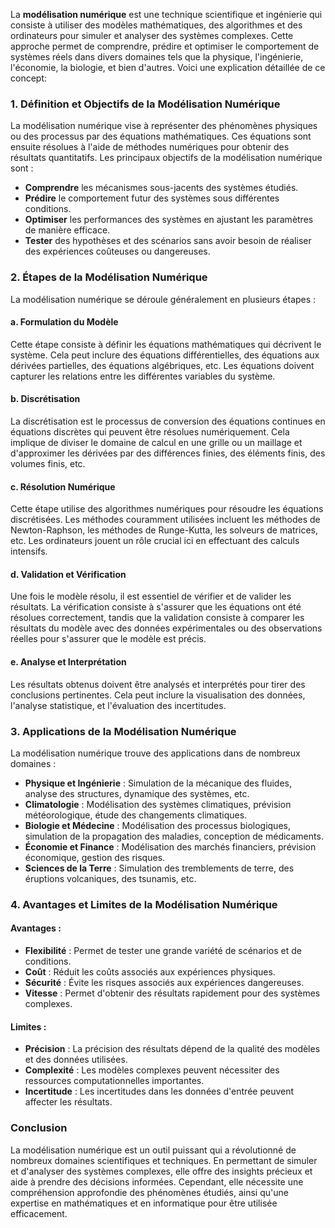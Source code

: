 La **modélisation numérique** est une technique scientifique et ingénierie qui consiste à utiliser des modèles mathématiques, des algorithmes et des ordinateurs pour simuler et analyser des systèmes complexes. Cette approche permet de comprendre, prédire et optimiser le comportement de systèmes réels dans divers domaines tels que la physique, l'ingénierie, l'économie, la biologie, et bien d'autres. Voici une explication détaillée de ce concept:

### 1. **Définition et Objectifs de la Modélisation Numérique**

La modélisation numérique vise à représenter des phénomènes physiques ou des processus par des équations mathématiques. Ces équations sont ensuite résolues à l'aide de méthodes numériques pour obtenir des résultats quantitatifs. Les principaux objectifs de la modélisation numérique sont :

- **Comprendre** les mécanismes sous-jacents des systèmes étudiés.
- **Prédire** le comportement futur des systèmes sous différentes conditions.
- **Optimiser** les performances des systèmes en ajustant les paramètres de manière efficace.
- **Tester** des hypothèses et des scénarios sans avoir besoin de réaliser des expériences coûteuses ou dangereuses.

### 2. **Étapes de la Modélisation Numérique**

La modélisation numérique se déroule généralement en plusieurs étapes :

#### a. **Formulation du Modèle**

Cette étape consiste à définir les équations mathématiques qui décrivent le système. Cela peut inclure des équations différentielles, des équations aux dérivées partielles, des équations algébriques, etc. Les équations doivent capturer les relations entre les différentes variables du système.

#### b. **Discrétisation**

La discrétisation est le processus de conversion des équations continues en équations discrètes qui peuvent être résolues numériquement. Cela implique de diviser le domaine de calcul en une grille ou un maillage et d'approximer les dérivées par des différences finies, des éléments finis, des volumes finis, etc.

#### c. **Résolution Numérique**

Cette étape utilise des algorithmes numériques pour résoudre les équations discrétisées. Les méthodes couramment utilisées incluent les méthodes de Newton-Raphson, les méthodes de Runge-Kutta, les solveurs de matrices, etc. Les ordinateurs jouent un rôle crucial ici en effectuant des calculs intensifs.

#### d. **Validation et Vérification**

Une fois le modèle résolu, il est essentiel de vérifier et de valider les résultats. La vérification consiste à s'assurer que les équations ont été résolues correctement, tandis que la validation consiste à comparer les résultats du modèle avec des données expérimentales ou des observations réelles pour s'assurer que le modèle est précis.

#### e. **Analyse et Interprétation**

Les résultats obtenus doivent être analysés et interprétés pour tirer des conclusions pertinentes. Cela peut inclure la visualisation des données, l'analyse statistique, et l'évaluation des incertitudes.

### 3. **Applications de la Modélisation Numérique**

La modélisation numérique trouve des applications dans de nombreux domaines :

- **Physique et Ingénierie** : Simulation de la mécanique des fluides, analyse des structures, dynamique des systèmes, etc.
- **Climatologie** : Modélisation des systèmes climatiques, prévision météorologique, étude des changements climatiques.
- **Biologie et Médecine** : Modélisation des processus biologiques, simulation de la propagation des maladies, conception de médicaments.
- **Économie et Finance** : Modélisation des marchés financiers, prévision économique, gestion des risques.
- **Sciences de la Terre** : Simulation des tremblements de terre, des éruptions volcaniques, des tsunamis, etc.

### 4. **Avantages et Limites de la Modélisation Numérique**

#### Avantages :

- **Flexibilité** : Permet de tester une grande variété de scénarios et de conditions.
- **Coût** : Réduit les coûts associés aux expériences physiques.
- **Sécurité** : Évite les risques associés aux expériences dangereuses.
- **Vitesse** : Permet d'obtenir des résultats rapidement pour des systèmes complexes.

#### Limites :

- **Précision** : La précision des résultats dépend de la qualité des modèles et des données utilisées.
- **Complexité** : Les modèles complexes peuvent nécessiter des ressources computationnelles importantes.
- **Incertitude** : Les incertitudes dans les données d'entrée peuvent affecter les résultats.

### Conclusion

La modélisation numérique est un outil puissant qui a révolutionné de nombreux domaines scientifiques et techniques. En permettant de simuler et d'analyser des systèmes complexes, elle offre des insights précieux et aide à prendre des décisions informées. Cependant, elle nécessite une compréhension approfondie des phénomènes étudiés, ainsi qu'une expertise en mathématiques et en informatique pour être utilisée efficacement.